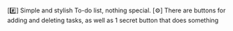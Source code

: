 [#️⃣] Simple and stylish To-do list, nothing special. 
[⚙️] There are buttons for adding and deleting tasks, as well as 1 secret button that does something
